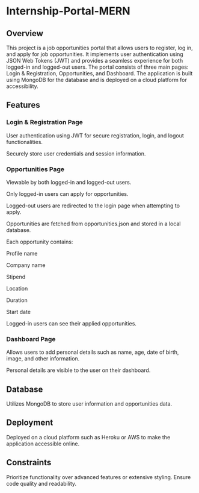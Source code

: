 # Internship-Portal-MERN
## Overview

This project is a job opportunities portal that allows users to register, log in, and apply for job opportunities. It implements user authentication using JSON Web Tokens (JWT) and provides a seamless experience for both logged-in and logged-out users. The portal consists of three main pages: Login & Registration, Opportunities, and Dashboard. The application is built using MongoDB for the database and is deployed on a cloud platform for accessibility.

## Features
### Login & Registration Page

User authentication using JWT for secure registration, login, and logout functionalities.

Securely store user credentials and session information.

### Opportunities Page

Viewable by both logged-in and logged-out users.

Only logged-in users can apply for opportunities.

Logged-out users are redirected to the login page when attempting to apply.

Opportunities are fetched from opportunities.json and stored in a local database.

Each opportunity contains:

Profile name

Company name

Stipend

Location

Duration

Start date

Logged-in users can see their applied opportunities.

### Dashboard Page

Allows users to add personal details such as name, age, date of birth, image, and other information.

Personal details are visible to the user on their dashboard.

## Database
Utilizes MongoDB to store user information and opportunities data.

## Deployment

Deployed on a cloud platform such as Heroku or AWS to make the application accessible online.

## Constraints

Prioritize functionality over advanced features or extensive styling.
Ensure code quality and readability.
